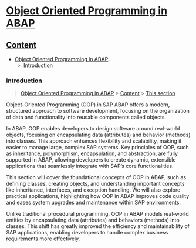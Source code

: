 # [Object Oriented Programming in ABAP](#ABAP_OO)


## [Content](#content)

- [Object Oriented Programming in ABAP](ABAP_OO.md):
    - [Introduction](#introduction)
 

### Introduction

> [Object Oriented Programming in ABAP](#ABAP_OO) > [Content](#content) > [This section](#Introduction)

Object-Oriented Programming (OOP) in SAP ABAP offers a modern, structured approach to software development, focusing on the organization of data and functionality into reusable components called objects.

In ABAP, OOP enables developers to design software around real-world objects, focusing on encapsulating data (attributes) and behavior (methods) into classes. This approach enhances flexibility and scalability, making it easier to manage large, complex SAP systems. Key principles of OOP, such as inheritance, polymorphism, encapsulation, and abstraction, are fully supported in ABAP, allowing developers to create dynamic, extensible applications that seamlessly integrate with SAP’s core functionalities.



This section will cover the foundational concepts of OOP in ABAP, such as defining classes, creating objects, and understanding important concepts like inheritance, interfaces, and exception handling. We will also explore practical applications, highlighting how OOP in ABAP improves code quality and eases system upgrades and maintenance within SAP environments.

Unlike traditional procedural programming, OOP in ABAP models real-world entities by encapsulating data (attributes) and behaviors (methods) into classes. This shift has greatly improved the efficiency and maintainability of SAP applications, enabling developers to handle complex business requirements more effectively.
